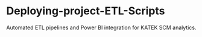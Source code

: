 # Deploying-project-ETL-Scripts
 Automated ETL pipelines and Power BI integration for KATEK SCM analytics.
